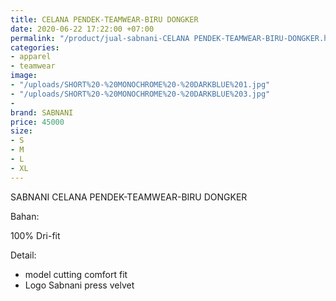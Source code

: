```yaml
---
title: CELANA PENDEK-TEAMWEAR-BIRU DONGKER
date: 2020-06-22 17:22:00 +07:00
permalink: "/product/jual-sabnani-CELANA PENDEK-TEAMWEAR-BIRU-DONGKER.html"
categories:
- apparel
- teamwear
image:
- "/uploads/SHORT%20-%20MONOCHROME%20-%20DARKBLUE%201.jpg"
- "/uploads/SHORT%20-%20MONOCHROME%20-%20DARKBLUE%203.jpg"
- 
brand: SABNANI
price: 45000
size:
- S
- M
- L
- XL
---
```


SABNANI
CELANA PENDEK-TEAMWEAR-BIRU DONGKER

Bahan:

100% Dri-fit


Detail:

- model cutting comfort fit
- Logo Sabnani press velvet